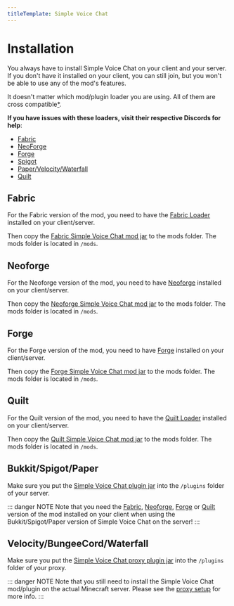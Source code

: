 ```yaml
---
titleTemplate: Simple Voice Chat
---
```


# Installation

You always have to install Simple Voice Chat on your client and your server.
If you don't have it installed on your client, you can still join, but you won't be able to use any of the mod's features.

It doesn't matter which mod/plugin loader you are using. All of them are cross compatible[*](compatibility#compatibility-between-mod-plugin-loaders).

**If you have issues with these loaders, visit their respective Discords for help**:

- [Fabric](https://discord.gg/v6v4pMv)
- [NeoForge](https://discord.gg/UvedJ9m)
- [Forge](https://discord.minecraftforge.net)
- [Spigot](https://discord.gg/spigotmc)
- [Paper/Velocity/Waterfall](https://discord.gg/papermc)
- [Quilt](https://discord.gg/M7GpuyTBvy)


## Fabric

For the Fabric version of the mod, you need to have the [Fabric Loader](https://fabricmc.net/use/) installed on your client/server.

Then copy the [Fabric Simple Voice Chat mod jar](https://modrinth.com/mod/simple-voice-chat/versions?l=fabric) to the mods folder. The mods folder is located in `/mods`.


## Neoforge

For the Neoforge version of the mod, you need to have [Neoforge](https://neoforged.net/) installed on your client/server.

Then copy the [Neoforge Simple Voice Chat mod jar](https://modrinth.com/mod/simple-voice-chat/versions?l=neoforge) to the mods folder. The mods folder is located in `/mods`.


## Forge

For the Forge version of the mod, you need to have [Forge](https://files.minecraftforge.net/) installed on your client/server.

Then copy the [Forge Simple Voice Chat mod jar](https://modrinth.com/mod/simple-voice-chat/versions?l=forge) to the mods folder. The mods folder is located in `/mods`.


## Quilt

For the Quilt version of the mod, you need to have the [Quilt Loader](https://quiltmc.org/install/) installed on your client/server.

Then copy the [Quilt Simple Voice Chat mod jar](https://modrinth.com/mod/simple-voice-chat/versions?l=quilt) to the mods folder. The mods folder is located in `/mods`.


## Bukkit/Spigot/Paper

Make sure you put the [Simple Voice Chat plugin jar](https://modrinth.com/plugin/simple-voice-chat/versions?l=bukkit) into the `/plugins` folder of your server.

::: danger NOTE
Note that you need the [Fabric](#fabric), [Neoforge](#neoforge), [Forge](#forge) or [Quilt](#quilt) version of the mod installed on your client when using the Bukkit/Spigot/Paper version of Simple Voice Chat on the server!
:::

## Velocity/BungeeCord/Waterfall

Make sure you put the [Simple Voice Chat proxy plugin jar](https://modrinth.com/plugin/simple-voice-chat/versions?l=waterfall&l=bungeecord&l=velocity) into the `/plugins` folder of your proxy.

::: danger NOTE
Note that you still need to install the Simple Voice Chat mod/plugin on the actual Minecraft server.
Please see the [proxy setup](proxy_setup) for more info.
:::

<ClientOnly>
    <WikiTracker name="installation"/>
</ClientOnly>
